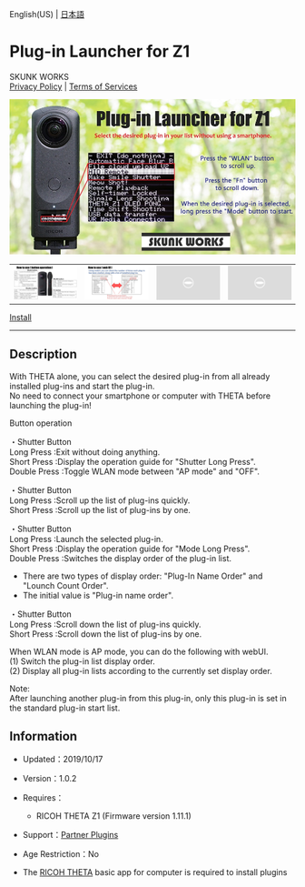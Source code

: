 English(US) | [日本語](README.ja.md)

# Plug-in Launcher for Z1
SKUNK WORKS  
[Privacy Policy](../../README.md#privacy-policy) | [Terms of Services](../../README.md#terms-of-services)

<div align="center">
 <img src="1.png">

 <table>
  <tr>
   <td><img src="2.png"></td>
   <td><img src="3.png"></td>
   <td><img src="../../resources/common/img/noimg.png"></td>
   <td><img src="../../resources/common/img/noimg.png"></td>
  </tr>
 </table>
</div>

[Install](https://link.ricoh360.com/plugins/skunkworks.launcher/apk)

***

## Description
With THETA alone, you can select the desired plug-in from all already installed plug-ins and start the plug-in.  
No need to connect your smartphone or computer with THETA before launching the plug-in!  
  
Button operation  
  
・Shutter Button  
Long Press :Exit without doing anything.  
Short Press :Display the operation guide for "Shutter Long Press".  
Double Press :Toggle WLAN mode between "AP mode" and "OFF".  
  
・Shutter Button  
Long Press :Scroll up the list of plug-ins quickly.  
Short Press :Scroll up the list of plug-ins by one.  
  
・Shutter Button  
Long Press :Launch the selected plug-in.  
Short Press :Display the operation guide for "Mode Long Press".  
Double Press :Switches the display order of the plug-in list.  
* There are two types of display order: "Plug-In Name Order" and "Lounch Count Order".  
* The initial value is "Plug-in name order".  
  
・Shutter Button  
Long Press :Scroll down the list of plug-ins quickly.  
Short Press :Scroll down the list of plug-ins by one.  
  
  
When WLAN mode is AP mode, you can do the following with webUI.  
(1) Switch the plug-in list display order.  
(2) Display all plug-in lists according to the currently set display order.  
  
Note:  
After launching another plug-in from this plug-in, only this plug-in is set in the standard plug-in start list.  

## Information
  * Updated：2019/10/17
  * Version：1.0.2
  * Requires：
    * RICOH THETA Z1 (Firmware version 1.11.1)
  * Support：[Partner Plugins](https://github.com/theta-skunkworks/theta-plug-in-launcher)
  * Age Restriction：No

* The [RICOH THETA](https://theta360.com/ja/about/application/pc.html#app-detail-01) basic app for computer is required to install plugins
